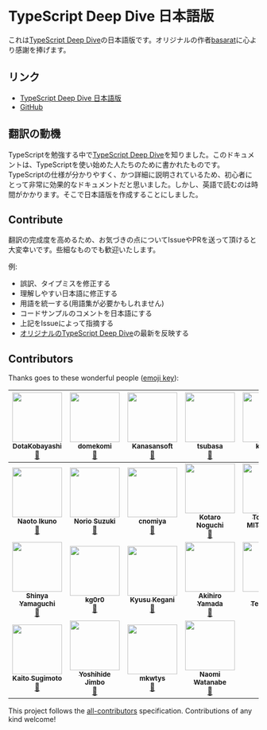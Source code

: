 # TypeScript Deep Dive 日本語版
これは[TypeScript Deep Dive](https://basarat.gitbooks.io/typescript/)の日本語版です。オリジナルの作者[basarat](https://github.com/basarat)に心より感謝を捧げます。

## リンク
- [TypeScript Deep Dive 日本語版](https://typescript-jp.gitbook.io/deep-dive/getting-started)
- [GitHub](https://github.com/yohamta/typescript-book-jp/)

## 翻訳の動機
TypeScriptを勉強する中で[TypeScript Deep Dive](https://github.com/basarat/typescript-book/)を知りました。このドキュメントは、TypeScriptを使い始めた人たちのために書かれたものです。TypeScriptの仕様が分かりやすく、かつ詳細に説明されているため、初心者にとって非常に効果的なドキュメントだと思いました。しかし、英語で読むのは時間がかかります。そこで日本語版を作成することにしました。

## Contribute
翻訳の完成度を高めるため、お気づきの点についてIssueやPRを送って頂けると大変幸いです。些細なものでも歓迎いたします。

例:
- 誤訳、タイプミスを修正する
- 理解しやすい日本語に修正する
- 用語を統一する(用語集が必要かもしれません)
- コードサンプルのコメントを日本語にする
- 上記をIssueによって指摘する
- [オリジナルのTypeScript Deep Dive](https://github.com/basarat/typescript-book/)の最新を反映する


## Contributors

Thanks goes to these wonderful people ([emoji key](https://github.com/kentcdodds/all-contributors#emoji-key)):

<!-- ALL-CONTRIBUTORS-LIST:START - Do not remove or modify this section -->
<!-- prettier-ignore -->
| [<img src="https://avatars3.githubusercontent.com/u/1092564?v=4" width="100px;"/><br /><sub><b>DotaKobayashi</b></sub>](https://github.com/DotaKobayashi)<br />[📖](https://github.com/yohamta/typescript-book/commits?author=DotaKobayashi "Documentation") | [<img src="https://avatars2.githubusercontent.com/u/40785264?v=4" width="100px;"/><br /><sub><b>domekomi</b></sub>](https://github.com/domekomi)<br />[📖](https://github.com/yohamta/typescript-book/commits?author=domekomi "Documentation") | [<img src="https://avatars1.githubusercontent.com/u/44207?v=4" width="100px;"/><br /><sub><b>Kanasansoft</b></sub>](http://www.kanasansoft.com/)<br />[📖](https://github.com/yohamta/typescript-book/commits?author=Kanasansoft "Documentation") | [<img src="https://avatars0.githubusercontent.com/u/1013588?v=4" width="100px;"/><br /><sub><b>tsubasa</b></sub>](https://github.com/tsubasa)<br />[📖](https://github.com/yohamta/typescript-book/commits?author=tsubasa "Documentation") | [<img src="https://avatars1.githubusercontent.com/u/3702151?v=4" width="100px;"/><br /><sub><b>kazuau</b></sub>](https://github.com/kazuau)<br />[📖](https://github.com/yohamta/typescript-book/commits?author=kazuau "Documentation") | [<img src="https://avatars3.githubusercontent.com/u/22269397?v=4" width="100px;"/><br /><sub><b>hello</b></sub>](https://github.com/yam-net)<br />[📖](https://github.com/yohamta/typescript-book/commits?author=yam-net "Documentation") | [<img src="https://avatars1.githubusercontent.com/u/27814360?v=4" width="100px;"/><br /><sub><b>szk0u</b></sub>](https://github.com/szk0u)<br />[📖](https://github.com/yohamta/typescript-book/commits?author=szk0u "Documentation") |
| :---: | :---: | :---: | :---: | :---: | :---: | :---: |
| [<img src="https://avatars2.githubusercontent.com/u/2884499?v=4" width="100px;"/><br /><sub><b>Naoto Ikuno</b></sub>](https://pandanoir.net)<br />[📖](https://github.com/yohamta/typescript-book/commits?author=pandanoir "Documentation") | [<img src="https://avatars2.githubusercontent.com/u/10488?v=4" width="100px;"/><br /><sub><b>Norio Suzuki</b></sub>](http://suzuki.tdiary.net/)<br />[📖](https://github.com/yohamta/typescript-book/commits?author=suzuki "Documentation") | [<img src="https://avatars2.githubusercontent.com/u/332808?v=4" width="100px;"/><br /><sub><b>cnomiya</b></sub>](https://github.com/cnomiya)<br />[📖](https://github.com/yohamta/typescript-book/commits?author=cnomiya "Documentation") | [<img src="https://avatars2.githubusercontent.com/u/1446527?v=4" width="100px;"/><br /><sub><b>Kotaro Noguchi</b></sub>](http://enk.hatenablog.com/archive/category/%E3%82%BD%E3%83%95%E3%83%88%E3%82%A6%E3%82%A7%E3%82%A2)<br />[📖](https://github.com/yohamta/typescript-book/commits?author=ko-noguchi "Documentation") | [<img src="https://avatars3.githubusercontent.com/u/28998?v=4" width="100px;"/><br /><sub><b>Tomohiro MITSUMUNE</b></sub>](http://mononofu.hatenablog.com/)<br />[📖](https://github.com/yohamta/typescript-book/commits?author=tmitz "Documentation") | [<img src="https://avatars0.githubusercontent.com/u/1425259?v=4" width="100px;"/><br /><sub><b>TAKAHASHI Shuuji</b></sub>](https://shuuji3.github.io/)<br />[📖](https://github.com/yohamta/typescript-book/commits?author=shuuji3 "Documentation") | [<img src="https://avatars0.githubusercontent.com/u/35870680?v=4" width="100px;"/><br /><sub><b>Gyo Tamura</b></sub>](https://gitlab.com/gyo)<br />[📖](https://github.com/yohamta/typescript-book/commits?author=t-gyo "Documentation") |
| [<img src="https://avatars3.githubusercontent.com/u/24648398?v=4" width="100px;"/><br /><sub><b>Shinya Yamaguchi</b></sub>](https://haskell.e-bigmoon.com/)<br />[📖](https://github.com/yohamta/typescript-book/commits?author=waddlaw "Documentation") | [<img src="https://avatars0.githubusercontent.com/u/33596117?v=4" width="100px;"/><br /><sub><b>kg0r0</b></sub>](https://github.com/kg0r0)<br />[📖](https://github.com/yohamta/typescript-book/commits?author=kg0r0 "Documentation") | [<img src="https://avatars1.githubusercontent.com/u/7877932?v=4" width="100px;"/><br /><sub><b>Kyusu Kegani</b></sub>](https://github.com/YusukeSabi)<br />[📖](https://github.com/yohamta/typescript-book/commits?author=YusukeSabi "Documentation") | [<img src="https://avatars0.githubusercontent.com/u/35517210?v=4" width="100px;"/><br /><sub><b>Akihiro Yamada</b></sub>](https://github.com/akihiro117)<br />[📖](https://github.com/yohamta/typescript-book/commits?author=akihiro117 "Documentation") | [<img src="https://avatars0.githubusercontent.com/u/13657589?v=4" width="100px;"/><br /><sub><b>Yuki Terashima</b></sub>](https://blog.y-temp4.com)<br />[📖](https://github.com/yohamta/typescript-book/commits?author=y-temp4 "Documentation") | [<img src="https://avatars1.githubusercontent.com/u/140096?v=4" width="100px;"/><br /><sub><b>tbotaq</b></sub>](https://github.com/tbotaq)<br />[📖](https://github.com/yohamta/typescript-book/commits?author=tbotaq "Documentation") | [<img src="https://avatars2.githubusercontent.com/u/20086673?v=4" width="100px;"/><br /><sub><b>Munieru</b></sub>](https://munieru.jp)<br />[📖](https://github.com/yohamta/typescript-book/commits?author=munierujp "Documentation") |
| [<img src="https://avatars2.githubusercontent.com/u/36184621?v=4" width="100px;"/><br /><sub><b>Kaito Sugimoto</b></sub>](https://about.hellorusk.net)<br />[📖](https://github.com/yohamta/typescript-book/commits?author=7ma7X "Documentation") | [<img src="https://avatars0.githubusercontent.com/u/86085?v=4" width="100px;"/><br /><sub><b>Yoshihide Jimbo</b></sub>](https://github.com/jmblog)<br />[📖](https://github.com/yohamta/typescript-book/commits?author=jmblog "Documentation") | [<img src="https://avatars1.githubusercontent.com/u/5453675?v=4" width="100px;"/><br /><sub><b>mkwtys</b></sub>](https://twitter.com/mkwtys)<br />[📖](https://github.com/yohamta/typescript-book/commits?author=mkwtys "Documentation") | [<img src="https://avatars0.githubusercontent.com/u/4202537?v=4" width="100px;"/><br /><sub><b>Naomi Watanabe</b></sub>](https://www.napoleon-na.com)<br />[📖](https://github.com/yohamta/typescript-book/commits?author=napoleon-na "Documentation") |
<!-- ALL-CONTRIBUTORS-LIST:END -->

This project follows the [all-contributors](https://github.com/kentcdodds/all-contributors) specification. Contributions of any kind welcome!

